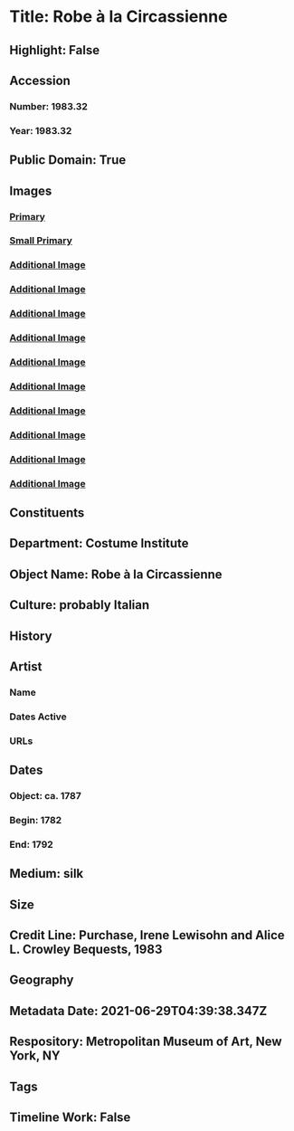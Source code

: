 # Title: Robe à la Circassienne
## Highlight: False
## Accession
### Number: 1983.32
### Year: 1983.32
## Public Domain: True
## Images
### [Primary](https://images.metmuseum.org/CRDImages/ci/original/DP-21376-001.jpg)
### [Small Primary](https://images.metmuseum.org/CRDImages/ci/web-large/DP-21376-001.jpg)
### [Additional Image](https://images.metmuseum.org/CRDImages/ci/original/1983.32_F.jpg)
### [Additional Image](https://images.metmuseum.org/CRDImages/ci/original/DP-21376-007.jpg)
### [Additional Image](https://images.metmuseum.org/CRDImages/ci/original/DP-21376-006.jpg)
### [Additional Image](https://images.metmuseum.org/CRDImages/ci/original/DP-21376-005.jpg)
### [Additional Image](https://images.metmuseum.org/CRDImages/ci/original/DP-21376-004.jpg)
### [Additional Image](https://images.metmuseum.org/CRDImages/ci/original/DP-21376-003.jpg)
### [Additional Image](https://images.metmuseum.org/CRDImages/ci/original/DP-21376-002.jpg)
### [Additional Image](https://images.metmuseum.org/CRDImages/ci/original/1983.32_B.jpg)
### [Additional Image](https://images.metmuseum.org/CRDImages/ci/original/1983.32_S.jpg)
### [Additional Image](https://images.metmuseum.org/CRDImages/ci/original/1983.32_d.jpg)
## Constituents
## Department: Costume Institute
## Object Name: Robe à la Circassienne
## Culture: probably Italian
## History
## Artist
### Name
### Dates Active
### URLs
## Dates
### Object: ca. 1787
### Begin: 1782
### End: 1792
## Medium: silk
## Size
## Credit Line: Purchase, Irene Lewisohn and Alice L. Crowley Bequests, 1983
## Geography
## Metadata Date: 2021-06-29T04:39:38.347Z
## Respository: Metropolitan Museum of Art, New York, NY
## Tags
## Timeline Work: False